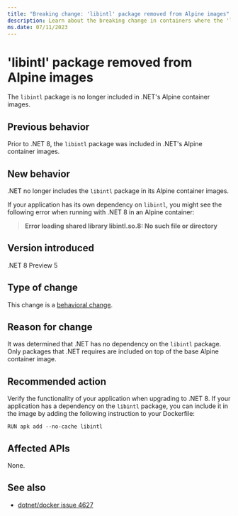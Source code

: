 ```yaml
---
title: "Breaking change: 'libintl' package removed from Alpine images"
description: Learn about the breaking change in containers where the 'libintl' package was removed from Alpine container images.
ms.date: 07/11/2023
---
```

# 'libintl' package removed from Alpine images

The `libintl` package is no longer included in .NET's Alpine container images.

## Previous behavior

Prior to .NET 8, the `libintl` package was included in .NET's Alpine container images.

## New behavior

.NET no longer includes the `libintl` package in its Alpine container images.

If your application has its own dependency on `libintl`, you might see the following error when running with .NET 8 in an Alpine container:

> **Error loading shared library libintl.so.8: No such file or directory**

## Version introduced

.NET 8 Preview 5

## Type of change

This change is a [behavioral change](../../categories.md#behavioral-change).

## Reason for change

It was determined that .NET has no dependency on the `libintl` package. Only packages that .NET requires are included on top of the base Alpine container image.

## Recommended action

Verify the functionality of your application when upgrading to .NET 8. If your application has a dependency on the `libintl` package, you can include it in the image by adding the following instruction to your Dockerfile:

`RUN apk add --no-cache libintl`

## Affected APIs

None.

## See also

- [dotnet/docker issue 4627](https://github.com/dotnet/dotnet-docker/issues/4627)

